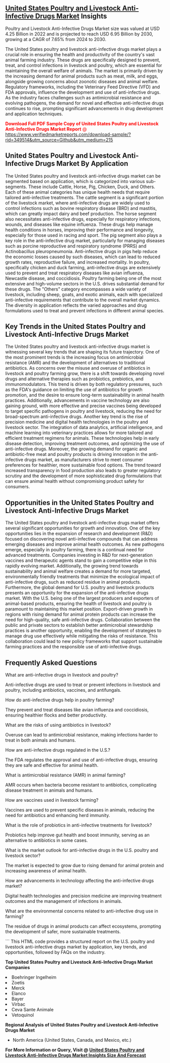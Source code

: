 <h2><a href="https://www.verifiedmarketreports.com/download-sample/?rid=349514&amp;utm_source=Github&amp;utm_medium=215" target="_blank">United States Poultry and Livestock Anti-Infective Drugs Market</a> Insights</h2><p>Poultry and Livestock Anti-Infective Drugs Market size was valued at USD 4.25 Billion in 2022 and is projected to reach USD 6.95 Billion by 2030, growing at a CAGR of 7.65% from 2024 to 2030.</p><p> <p>The United States poultry and livestock anti-infective drugs market plays a crucial role in ensuring the health and productivity of the country's vast animal farming industry. These drugs are specifically designed to prevent, treat, and control infections in livestock and poultry, which are essential for maintaining the overall welfare of animals. The market is primarily driven by the increasing demand for animal products such as meat, milk, and eggs, alongside growing concerns about zoonotic diseases and animal welfare. Regulatory frameworks, including the Veterinary Feed Directive (VFD) and FDA approvals, influence the development and use of anti-infective drugs. As the industry faces challenges such as antimicrobial resistance and evolving pathogens, the demand for novel and effective anti-infective drugs continues to rise, prompting significant advancements in drug development and application techniques. <p><span class=""><span style="color: #ff0000;"><strong>Download Full PDF Sample Copy of United States Poultry and Livestock Anti-Infective Drugs Market Report</strong> @ </span><a href="https://www.verifiedmarketreports.com/download-sample/?rid=349514&amp;utm_source=Github&amp;utm_medium=215" target="_blank">https://www.verifiedmarketreports.com/download-sample/?rid=349514&amp;utm_source=Github&amp;utm_medium=215</a></span></p></p> <h2>United States Poultry and Livestock Anti-Infective Drugs Market By Application</h2> <p>The United States poultry and livestock anti-infective drugs market can be segmented based on application, which is categorized into various sub-segments. These include Cattle, Horse, Pig, Chicken, Duck, and Others. Each of these animal categories has unique health needs that require tailored anti-infective treatments. The cattle segment is a significant portion of the livestock market, where anti-infective drugs are widely used to control infections such as bovine respiratory disease (BRD) and mastitis, which can greatly impact dairy and beef production. The horse segment also necessitates anti-infective drugs, especially for respiratory infections, wounds, and diseases like equine influenza. These drugs help manage health conditions in horses, improving their performance and longevity, especially for those used in racing and sport. The pig segment also plays a key role in the anti-infective drug market, particularly for managing diseases such as porcine reproductive and respiratory syndrome (PRRS) and Actinobacillus pleuropneumonia. Anti-infective drugs in pigs help reduce the economic losses caused by such diseases, which can lead to reduced growth rates, reproductive failure, and increased mortality. In poultry, specifically chicken and duck farming, anti-infective drugs are extensively used to prevent and treat respiratory diseases like avian influenza, Newcastle disease, and coccidiosis. Poultry farming being one of the most extensive and high-volume sectors in the U.S. drives substantial demand for these drugs. The "Others" category encompasses a wide variety of livestock, including sheep, goats, and exotic animals, each with specialized anti-infective requirements that contribute to the overall market dynamics. The diversity in application reflects the varied approaches and drug formulations used to treat and prevent infections in different animal species.</p> <h2>Key Trends in the United States Poultry and Livestock Anti-Infective Drugs Market</h2> <p>The United States poultry and livestock anti-infective drugs market is witnessing several key trends that are shaping its future trajectory. One of the most prominent trends is the increasing focus on antimicrobial resistance (AMR) and the development of alternatives to traditional antibiotics. As concerns over the misuse and overuse of antibiotics in livestock and poultry farming grow, there is a shift towards developing novel drugs and alternative therapies such as probiotics, prebiotics, and immunomodulators. This trend is driven by both regulatory pressures, such as the FDA's guidance on limiting the use of antibiotics for growth promotion, and the desire to ensure long-term sustainability in animal health practices. Additionally, advancements in vaccine technology are also gaining ground, with more effective and precise vaccines being developed to target specific pathogens in poultry and livestock, reducing the need for broad-spectrum anti-infective drugs. Another key trend is the rise of precision medicine and digital health technologies in the poultry and livestock sector. The integration of data analytics, artificial intelligence, and machine learning into veterinary practices allows for more tailored and efficient treatment regimens for animals. These technologies help in early disease detection, improving treatment outcomes, and optimizing the use of anti-infective drugs. Moreover, the growing demand for organic and antibiotic-free meat and poultry products is driving innovation in the anti-infective drugs market, as manufacturers strive to meet consumer preferences for healthier, more sustainable food options. The trend toward increased transparency in food production also leads to greater regulatory scrutiny and the development of more sophisticated drug formulations that can ensure animal health without compromising product safety for consumers.</p> <h2>Opportunities in the United States Poultry and Livestock Anti-Infective Drugs Market</h2> <p>The United States poultry and livestock anti-infective drugs market offers several significant opportunities for growth and innovation. One of the key opportunities lies in the expansion of research and development (R&D) focused on discovering novel anti-infective compounds that can address emerging diseases and improve animal health outcomes. As new pathogens emerge, especially in poultry farming, there is a continual need for advanced treatments. Companies investing in R&D for next-generation vaccines and therapeutic agents stand to gain a competitive edge in this rapidly evolving market. Additionally, the growing trend towards sustainability and animal welfare creates a demand for more targeted, environmentally friendly treatments that minimize the ecological impact of anti-infective drugs, such as reduced residue in animal products. Furthermore, the global demand for U.S. poultry and livestock products presents an opportunity for the expansion of the anti-infective drugs market. With the U.S. being one of the largest producers and exporters of animal-based products, ensuring the health of livestock and poultry is paramount to maintaining this market position. Export-driven growth in regions with rising demand for animal protein products can increase the need for high-quality, safe anti-infective drugs. Collaboration between the public and private sectors to establish better antimicrobial stewardship practices is another opportunity, enabling the development of strategies to manage drug use effectively while mitigating the risks of resistance. This collaboration could lead to new policy frameworks that support sustainable farming practices and the responsible use of anti-infective drugs.</p> <h2>Frequently Asked Questions</h2> <p>What are anti-infective drugs in livestock and poultry? </p> <p>Anti-infective drugs are used to treat or prevent infections in livestock and poultry, including antibiotics, vaccines, and antifungals.</p> <p>How do anti-infective drugs help in poultry farming? </p> <p>They prevent and treat diseases like avian influenza and coccidiosis, ensuring healthier flocks and better productivity.</p> <p>What are the risks of using antibiotics in livestock? </p> <p>Overuse can lead to antimicrobial resistance, making infections harder to treat in both animals and humans.</p> <p>How are anti-infective drugs regulated in the U.S.? </p> <p>The FDA regulates the approval and use of anti-infective drugs, ensuring they are safe and effective for animal health.</p> <p>What is antimicrobial resistance (AMR) in animal farming? </p> <p>AMR occurs when bacteria become resistant to antibiotics, complicating disease treatment in animals and humans.</p> <p>How are vaccines used in livestock farming? </p> <p>Vaccines are used to prevent specific diseases in animals, reducing the need for antibiotics and enhancing herd immunity.</p> <p>What is the role of probiotics in anti-infective treatments for livestock? </p> <p>Probiotics help improve gut health and boost immunity, serving as an alternative to antibiotics in some cases.</p> <p>What is the market outlook for anti-infective drugs in the U.S. poultry and livestock sector? </p> <p>The market is expected to grow due to rising demand for animal protein and increasing awareness of animal health.</p> <p>How are advancements in technology affecting the anti-infective drugs market? </p> <p>Digital health technologies and precision medicine are improving treatment outcomes and the management of infections in animals.</p> <p>What are the environmental concerns related to anti-infective drug use in farming? </p> <p>The residue of drugs in animal products can affect ecosystems, prompting the development of safer, more sustainable treatments.</p> ``` This HTML code provides a structured report on the U.S. poultry and livestock anti-infective drugs market by application, key trends, and opportunities, followed by FAQs on the industry.</p><p><strong>Top United States Poultry and Livestock Anti-Infective Drugs Market Companies</strong></p><div data-test-id=""><p><li>Boehringer Ingelheim</li><li> Zoetis</li><li> Merck</li><li> Elanco</li><li> Bayer</li><li> Virbac</li><li> Ceva Sante Animale</li><li> Vetoquinol</li></p><div><strong>Regional Analysis of&nbsp;United States Poultry and Livestock Anti-Infective Drugs Market</strong></div><ul><li dir="ltr"><p dir="ltr">North America&nbsp;(United States, Canada, and Mexico, etc.)</p></li></ul><p><strong>For More Information or Query, Visit @&nbsp;</strong><strong><a href="https://www.verifiedmarketreports.com/product/poultry-and-livestock-anti-infective-drugs-market/?utm_source=Github&amp;utm_medium=215" target="_blank">United States Poultry and Livestock Anti-Infective Drugs Market Insights Size And Forecast</a></strong></p></div>
